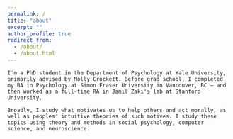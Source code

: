 ```yaml
---
permalink: /
title: "about"
excerpt: ""
author_profile: true
redirect_from: 
  - /about/
  - /about.html
---
```


`I'm a PhD student in the Department of Psychology at Yale University, primarily advised by Molly Crockett. Before grad school, I completed my BA in Psychology at Simon Fraser University in Vancouver, BC — and then worked as a full-time RA in Jamil Zaki's lab at Stanford University.` 

`Broadly, I study what motivates us to help others and act morally, as well as peoples' intuitive theories of such motives. I study these topics using theory and methods in social psychology, computer science, and neuroscience.`



